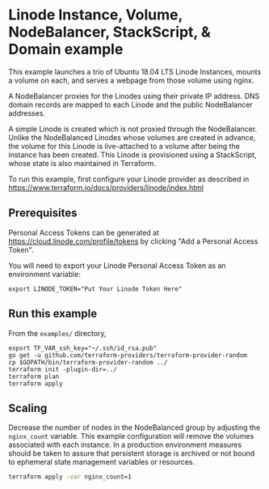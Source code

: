 # Linode Instance, Volume, NodeBalancer, StackScript, & Domain example

This example launches a trio of Ubuntu 18.04 LTS Linode Instances, mounts a volume on each, and serves a webpage from those volume using nginx.

A NodeBalancer proxies for the Linodes using their private IP address. DNS domain records are mapped to each Linode and the public NodeBalancer addresses.

A simple Linode is created which is not proxied through the NodeBalancer.  Unlike the NodeBalanced Linodes whose volumes are created in advance,
the volume for this Linode is live-attached to a volume after being the instance has been created. This Linode is provisioned using a StackScript, whose state is also maintained in Terraform.

To run this example, first configure your Linode provider as described in <https://www.terraform.io/docs/providers/linode/index.html>

## Prerequisites

Personal Access Tokens can be generated at <https://cloud.linode.com/profile/tokens> by clicking "Add a Personal Access Token".

You will need to export your Linode Personal Access Token as an environment variable:

    export LINODE_TOKEN="Put Your Linode Token Here"

## Run this example

From the `examples/` directory,

    export TF_VAR_ssh_key="~/.ssh/id_rsa.pub"
    go get -u github.com/terraform-providers/terraform-provider-random
    cp $GOPATH/bin/terraform-provider-random ../
    terraform init -plugin-dir=../
    terraform plan
    terraform apply

## Scaling

Decrease the number of nodes in the NodeBalanced group by adjusting the `nginx_count` variable.  This example configuration will remove the volumes associated with each instance.  In a production environment measures should be taken to assure that persistent storage is archived or not bound to ephemeral state management variables or resources.

```sh
terraform apply -var nginx_count=1
```
